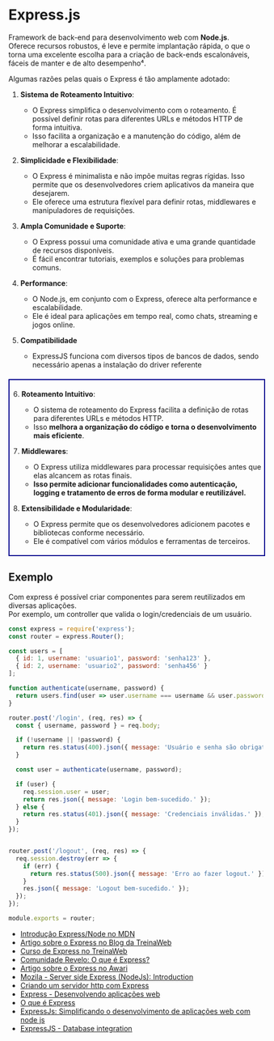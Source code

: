 # Express.js

Framework de back-end para desenvolvimento web com **Node.js**.  
Oferece recursos robustos, é leve e permite implantação rápida, o que o torna uma excelente escolha para a criação de back-ends escalonáveis, fáceis de manter e de alto desempenho⁴.

Algumas razões pelas quais o Express é tão amplamente adotado:

1. **Sistema de Roteamento Intuitivo**:
   - O Express simplifica o desenvolvimento com o roteamento. É possível definir rotas para diferentes URLs e métodos HTTP de forma intuitiva.
   - Isso facilita a organização e a manutenção do código, além de melhorar a escalabilidade.

2. **Simplicidade e Flexibilidade**:
   - O Express é minimalista e não impõe muitas regras rígidas. Isso permite que os desenvolvedores criem aplicativos da maneira que desejarem.
   - Ele oferece uma estrutura flexível para definir rotas, middlewares e manipuladores de requisições.

3. **Ampla Comunidade e Suporte**:
   - O Express possui uma comunidade ativa e uma grande quantidade de recursos disponíveis.
   - É fácil encontrar tutoriais, exemplos e soluções para problemas comuns.

4. **Performance**:
   - O Node.js, em conjunto com o Express, oferece alta performance e escalabilidade.
   - Ele é ideal para aplicações em tempo real, como chats, streaming e jogos online.

5. **Compatibilidade**
   - ExpressJS funciona com diversos tipos de bancos de dados, sendo necessário apenas a instalação do driver referente

<div style="width: 100%; border: solid 2px darkblue; margin: 20px 0; padding: 5px 0">

6. **Roteamento Intuitivo**:
   - O sistema de roteamento do Express facilita a definição de rotas para diferentes URLs e métodos HTTP.
   - Isso **melhora a organização do código e torna o desenvolvimento mais eficiente**.

7. **Middlewares**:
   - O Express utiliza middlewares para processar requisições antes que elas alcancem as rotas finais.
   - **Isso permite adicionar funcionalidades como autenticação, logging e tratamento de erros de forma modular e reutilizável.**

8. **Extensibilidade e Modularidade**:
   - O Express permite que os desenvolvedores adicionem pacotes e bibliotecas conforme necessário.
   - Ele é compatível com vários módulos e ferramentas de terceiros.

</div>


## Exemplo

Com express é possível criar componentes para serem reutilizados em diversas aplicações.  
Por exemplo, um controller que valida o login/credenciais de um usuário.

``` js
const express = require('express');
const router = express.Router();

const users = [
  { id: 1, username: 'usuario1', password: 'senha123' },
  { id: 2, username: 'usuario2', password: 'senha456' }
];

function authenticate(username, password) {
  return users.find(user => user.username === username && user.password === password);
}

router.post('/login', (req, res) => {
  const { username, password } = req.body;

  if (!username || !password) {
    return res.status(400).json({ message: 'Usuário e senha são obrigatórios.' });
  }

  const user = authenticate(username, password);

  if (user) {
    req.session.user = user;
    return res.json({ message: 'Login bem-sucedido.' });
  } else {
    return res.status(401).json({ message: 'Credenciais inválidas.' });
  }
});


router.post('/logout', (req, res) => {
  req.session.destroy(err => {
    if (err) {
      return res.status(500).json({ message: 'Erro ao fazer logout.' });
    }
    res.json({ message: 'Logout bem-sucedido.' });
  });
});

module.exports = router;
```


- [Introdução Express/Node no MDN](https://developer.mozilla.org/pt-BR/docs/Learn/Server-side/Express_Nodejs/Introduction)
- [Artigo sobre o Express no Blog da TreinaWeb](https://www.treinaweb.com.br/blog/criando-um-servidor-http-com-express/)
- [Curso de Express no TreinaWeb](https://www.treinaweb.com.br/curso/express-desenvolvendo-aplicacoes-web)
- [Comunidade Revelo: O que é Express?](https://community.revelo.com.br/o-que-e-express/)
- [Artigo sobre o Express no Awari](https://awari.com.br/express-js-simplificando-o-desenvolvimento-de-aplicacoes-web-com-node-js/)
- [Mozila - Server side Express (NodeJs): Introduction](https://developer.mozilla.org/pt-BR/docs/Learn/Server-side/Express_Nodejs/Introduction)
- [Criando um servidor http com Express](https://www.treinaweb.com.br/blog/criando-um-servidor-http-com-express/)
- [Express - Desenvolvendo aplicações web](https://www.treinaweb.com.br/curso/express-desenvolvendo-aplicacoes-web)
- [O que é Express](https://community.revelo.com.br/o-que-e-express/)
- [ExpressJs: Simplificando o desenvolvimento de aplicações web com node js](https://awari.com.br/express-js-simplificando-o-desenvolvimento-de-aplicacoes-web-com-node-js/)
- [ExpressJS - Database integration](https://expressjs.com/en/guide/database-integration.html)